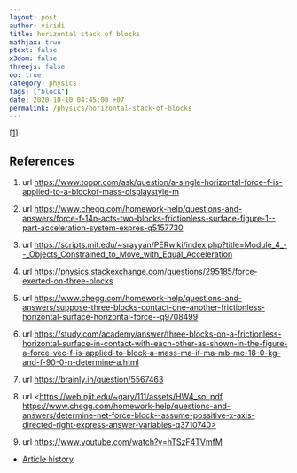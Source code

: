 ```yaml
---
layout: post
author: viridi
title: horizontal stack of blocks
mathjax: true
ptext: false
x3dom: false
threejs: false
oo: true
category: physics
tags: ["block"]
date: 2020-10-10 04:45:00 +07
permalink: /physics/horizontal-stack-of-blocks
---
```

[[1](#ref1)]




## References
1. <a name="ref1"></a> url <https://www.toppr.com/ask/question/a-single-horizontal-force-f-is-applied-to-a-blockof-mass-displaystyle-m>
2. <a name="ref2"></a> url <https://www.chegg.com/homework-help/questions-and-answers/force-f-14n-acts-two-blocks-frictionless-surface-figure-1--part-acceleration-system-expres-q5157730>
3. <a name="ref3"></a> url <https://scripts.mit.edu/~srayyan/PERwiki/index.php?title=Module_4_--_Objects_Constrained_to_Move_with_Equal_Acceleration>



4. <a name="ref3"></a> url <https://physics.stackexchange.com/questions/295185/force-exerted-on-three-blocks>
5. <a name="ref3"></a> url <https://www.chegg.com/homework-help/questions-and-answers/suppose-three-blocks-contact-one-another-frictionless-horizontal-surface-horizontal-force--q9708499>
6. <a name="ref3"></a> url <https://study.com/academy/answer/three-blocks-on-a-frictionless-horizontal-surface-in-contact-with-each-other-as-shown-in-the-figure-a-force-vec-f-is-applied-to-block-a-mass-ma-if-ma-mb-mc-18-0-kg-and-f-90-0-n-determine-a.html>
7. <a name="ref3"></a> url <https://brainly.in/question/5567463>
8. <a name="ref3"></a> url <https://web.njit.edu/~gary/111/assets/HW4_sol.pdf
https://www.chegg.com/homework-help/questions-and-answers/determine-net-force-block--assume-possitive-x-axis-directed-right-express-answer-variables-q3710740>

9. <a name="ref3"></a> url <https://www.youtube.com/watch?v=hTSzF4TVmfM>

+ [Article history](https://github.com/butiran/butiran.github.io/commits/master/_posts/phys/2020-10-11-horizontal-stack-of-blocks.md)
